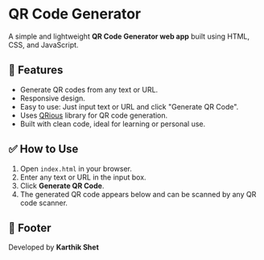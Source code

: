 
# QR Code Generator

A simple and lightweight **QR Code Generator web app** built using HTML, CSS, and JavaScript.

## 🚀 Features
- Generate QR codes from any text or URL.
- Responsive design.
- Easy to use: Just input text or URL and click "Generate QR Code".
- Uses [QRious](https://github.com/neocotic/qrious) library for QR code generation.
- Built with clean code, ideal for learning or personal use.

## ✅ How to Use
1. Open `index.html` in your browser.
2. Enter any text or URL in the input box.
3. Click **Generate QR Code**.
4. The generated QR code appears below and can be scanned by any QR code scanner.

## 💼 Footer
Developed by **Karthik Shet**
